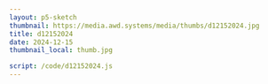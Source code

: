 ```yaml
---
layout: p5-sketch
thumbnail: https://media.awd.systems/media/thumbs/d12152024.jpg
title: d12152024
date: 2024-12-15
thumbnail_local: thumb.jpg

script: /code/d12152024.js
---
```

